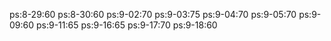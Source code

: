 ps:8-29:60
ps:8-30:60
ps:9-02:70
ps:9-03:75
ps:9-04:70
ps:9-05:70
ps:9-09:60
ps:9-11:65
ps:9-16:65
ps:9-17:70
ps:9-18:60
